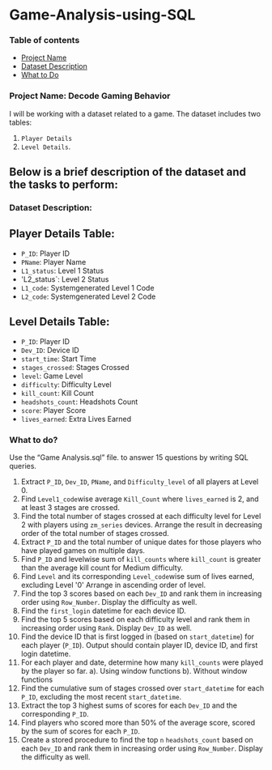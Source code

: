# Game-Analysis-using-SQL

### Table of contents
- [Project Name](#project-Name)
- [Dataset Description](#Dataset-Description)
- [What to Do](#What-to-do)

###  Project Name: Decode Gaming Behavior

I will be working with a dataset related to a game. The dataset includes
two tables: 
1. `Player Details`
2.  `Level Details`.
   
  ## Below is a brief description of the dataset and the tasks to perform:
### Dataset Description:

## Player Details Table:

- `P_ID`: Player ID
- `PName`: Player Name
- `L1_status`: Level 1 Status
- 'L2_status`: Level 2 Status
- `L1_code`: Systemgenerated Level 1 Code
- `L2_code`: Systemgenerated Level 2 Code

## Level Details Table:

- `P_ID`: Player ID
- `Dev_ID`: Device ID
- `start_time`: Start Time
- `stages_crossed`: Stages Crossed
- `level`: Game Level
- `difficulty`: Difficulty Level
- `kill_count`: Kill Count
- `headshots_count`: Headshots Count
- `score`: Player Score
- `lives_earned`: Extra Lives Earned

### What to do?
Use the “Game Analysis.sql” file. to answer 15 questions by writing SQL queries.

1. Extract `P_ID`, `Dev_ID`, `PName`, and `Difficulty_level` of all players at Level 0.
2. Find `Level1_code`wise average `Kill_Count` where `lives_earned` is 2, and at least 3
stages are crossed.
3. Find the total number of stages crossed at each difficulty level for Level 2 with players
using `zm_series` devices. Arrange the result in decreasing order of the total number of
stages crossed.
4. Extract `P_ID` and the total number of unique dates for those players who have played
games on multiple days.
5. Find `P_ID` and levelwise sum of `kill_counts` where `kill_count` is greater than the
average kill count for Medium difficulty.
6. Find `Level` and its corresponding `Level_code`wise sum of lives earned, excluding Level
 '0' Arrange in ascending order of level.
7. Find the top 3 scores based on each `Dev_ID` and rank them in increasing order using
`Row_Number`. Display the difficulty as well.
8. Find the `first_login` datetime for each device ID.
9. Find the top 5 scores based on each difficulty level and rank them in increasing order
using `Rank`. Display `Dev_ID` as well.
10. Find the device ID that is first logged in (based on `start_datetime`) for each player
(`P_ID`). Output should contain player ID, device ID, and first login datetime.
11. For each player and date, determine how many `kill_counts` were played by the player
so far.
a). Using window functions
b). Without window functions
12. Find the cumulative sum of stages crossed over `start_datetime` for each `P_ID`,
excluding the most recent `start_datetime`.
13. Extract the top 3 highest sums of scores for each `Dev_ID` and the corresponding `P_ID`.
14. Find players who scored more than 50% of the average score, scored by the sum of
scores for each `P_ID`.
15. Create a stored procedure to find the top `n` `headshots_count` based on each `Dev_ID`
and rank them in increasing order using `Row_Number`. Display the difficulty as well.
